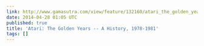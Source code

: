 ```yaml
---
link: http://www.gamasutra.com/view/feature/132160/atari_the_golden_years__a_.php?page=1
date: 2014-04-28 01:05 UTC
published: true
title: 'Atari: The Golden Years -- A History, 1978-1981'
tags: []
---
```



